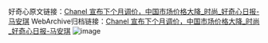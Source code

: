 好奇心原文链接：[Chanel 宣布下个月调价，中国市场价格大降_时尚_好奇心日报-马安琪](https://www.qdaily.com/articles/7510.html)
WebArchive归档链接：[Chanel 宣布下个月调价，中国市场价格大降_时尚_好奇心日报-马安琪](http://web.archive.org/web/20190623172420/https://www.qdaily.com/articles/7510.html)
![image](http://ww3.sinaimg.cn/large/007d5XDply1g3wjj8twjhj30u03go4qp)